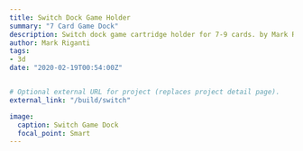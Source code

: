 ```yaml
---
title: Switch Dock Game Holder
summary: "7 Card Game Dock"
description: Switch dock game cartridge holder for 7-9 cards. by Mark Riganti 
author: Mark Riganti 
tags:
- 3d
date: "2020-02-19T00:54:00Z"


# Optional external URL for project (replaces project detail page).
external_link: "/build/switch"

image:
  caption: Switch Game Dock
  focal_point: Smart
---
```

